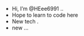 - Hi, I’m @HEee6991 ..
- Hope to learn to code here 
- New tech .
- new ...

<!---
HEee6991/HEee6991 is a ✨ special ✨ repository because its `README.md` (this file) appears on your GitHub profile.
You can click the Preview link to take a look at your changes.
--->
